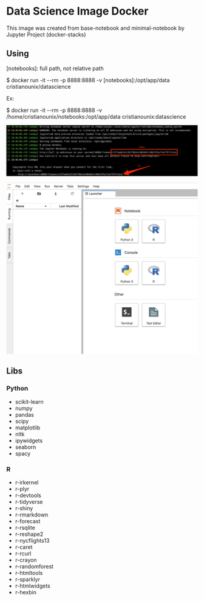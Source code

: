 # Data Science Image Docker

This image was created from base-notebook and minimal-notebook by Jupyter Project (docker-stacks) 

## Using

[notebooks]: full path, not relative path

$ docker run -it --rm -p 8888:8888 -v [notebooks]:/opt/app/data cristianounix/datascience

Ex:

$ docker run -it --rm -p 8888:8888 -v /home/cristianounix/notebooks:/opt/app/data cristianounix:datascience

![Docker run cristianounix/datascience](https://github.com/cristianounix/docker-datascience/raw/master/images/docker-run-terminal.jpg "Docker run cristianounix/datascience")


![Jupyterlab](https://github.com/cristianounix/docker-datascience/raw/master/images/jupyterlab.jpg "Jupyter lab")


## Libs


### Python

+ scikit-learn
+ numpy
+ pandas
+ scipy
+ matplotlib
+ nltk
+ ipywidgets
+ seaborn
+ spacy

### R

+ r-irkernel
+ r-plyr
+ r-devtools
+ r-tidyverse
+ r-shiny
+ r-rmarkdown
+ r-forecast
+ r-rsqlite
+ r-reshape2
+ r-nycflights13
+ r-caret
+ r-rcurl
+ r-crayon
+ r-randomforest
+ r-htmltools
+ r-sparklyr
+ r-htmlwidgets
+ r-hexbin


